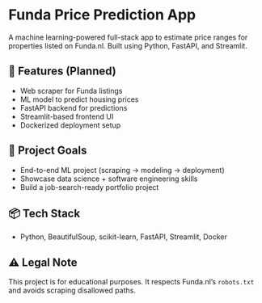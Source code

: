 # Funda Price Prediction App

A machine learning-powered full-stack app to estimate price ranges for properties listed on Funda.nl. Built using Python, FastAPI, and Streamlit.

## 🔧 Features (Planned)

- Web scraper for Funda listings
- ML model to predict housing prices
- FastAPI backend for predictions
- Streamlit-based frontend UI
- Dockerized deployment setup

## 🚀 Project Goals

- End-to-end ML project (scraping → modeling → deployment)
- Showcase data science + software engineering skills
- Build a job-search-ready portfolio project

## 📦 Tech Stack

- Python, BeautifulSoup, scikit-learn, FastAPI, Streamlit, Docker

## ⚠️ Legal Note

This project is for educational purposes. It respects Funda.nl’s `robots.txt` and avoids scraping disallowed paths.
